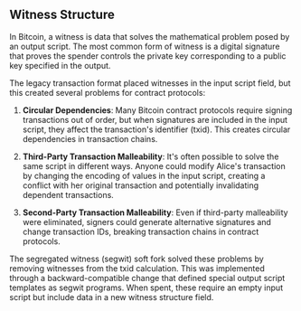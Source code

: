 ## Witness Structure

In Bitcoin, a witness is data that solves the mathematical problem posed by an output script. The most common form of witness is a digital signature that proves the spender controls the private key corresponding to a public key specified in the output.

The legacy transaction format placed witnesses in the input script field, but this created several problems for contract protocols:

1. **Circular Dependencies**: Many Bitcoin contract protocols require signing transactions out of order, but when signatures are included in the input script, they affect the transaction's identifier (txid). This creates circular dependencies in transaction chains.

2. **Third-Party Transaction Malleability**: It's often possible to solve the same script in different ways. Anyone could modify Alice's transaction by changing the encoding of values in the input script, creating a conflict with her original transaction and potentially invalidating dependent transactions.

3. **Second-Party Transaction Malleability**: Even if third-party malleability were eliminated, signers could generate alternative signatures and change transaction IDs, breaking transaction chains in contract protocols.

The segregated witness (segwit) soft fork solved these problems by removing witnesses from the txid calculation. This was implemented through a backward-compatible change that defined special output script templates as segwit programs. When spent, these require an empty input script but include data in a new witness structure field.
